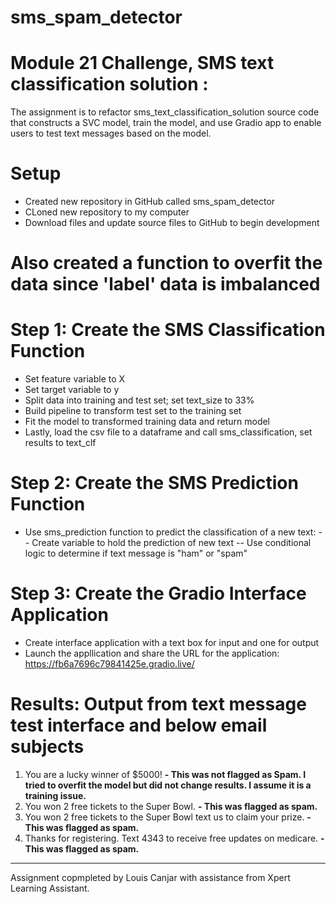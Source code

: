 # sms_spam_detector

# Module 21 Challenge, SMS text classification solution :

The assignment is to refactor sms_text_classification_solution source code that constructs a SVC model, train the model, and use Gradio app to enable users to test text messages based on the model.

# Setup
- Created new repository in GitHub called sms_spam_detector
- CLoned new repository to my computer
- Download files and update source files to GitHub to begin development

# Also created a function to overfit the data since 'label' data is imbalanced

# Step 1:  Create the SMS Classification Function
- Set feature variable to X
- Set target variable to y
- Split data into training and test set; set text_size to 33%
- Build pipeline to transform test set to the training set
- Fit the model to transformed training data and return model
- Lastly, load the csv file to a dataframe and call sms_classification, set results to text_clf

# Step 2: Create the SMS Prediction Function
- Use sms_prediction function to predict the classification of a new text:
    -- Create variable to hold the prediction of new text
    -- Use conditional logic to determine if text message is "ham" or "spam"

# Step 3: Create the Gradio Interface Application
- Create interface application with a text box for input and one for output
- Launch the appllication and share the URL for the application: https://fb6a7696c79841425e.gradio.live/

# Results:  Output from text message test interface and below email subjects
1. You are a lucky winner of $5000! **- This was not flagged as Spam.  I tried to overfit the model but did not change results.  I assume it is a training issue.**
2. You won 2 free tickets to the Super Bowl. **- This was flagged as spam.**
3. You won 2 free tickets to the Super Bowl text us to claim your prize. **- This was flagged as spam.**
4. Thanks for registering. Text 4343 to receive free updates on medicare. **- This was flagged as spam.**

___
Assignment copmpleted by Louis Canjar with assistance from Xpert Learning Assistant.
